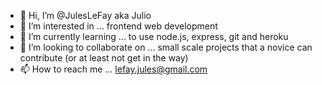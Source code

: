 - 👋 Hi, I’m @JulesLeFay aka Julio
- 👀 I’m interested in ... frontend web development
- 🌱 I’m currently learning ... to use node.js, express, git and heroku
- 💞️ I’m looking to collaborate on ... small scale projects that a novice can contribute (or at least not get in the way)
- 📫 How to reach me ... lefay.jules@gmail.com 

<!---
JulesLeFay/JulesLeFay is a ✨ special ✨ repository because its `README.md` (this file) appears on your GitHub profile.
You can click the Preview link to take a look at your changes.
--->
